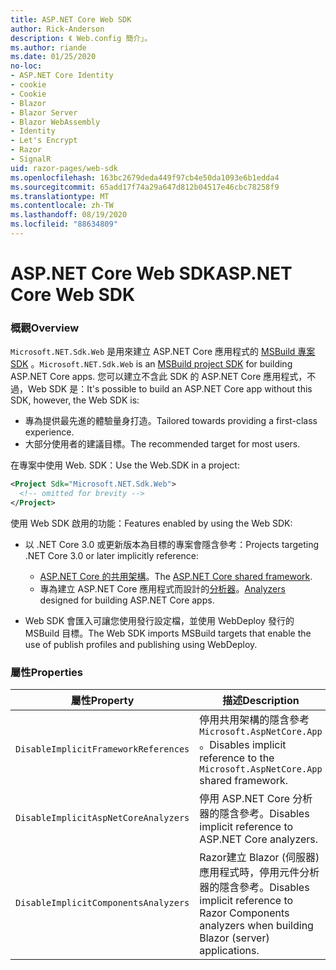 ```yaml
---
title: ASP.NET Core Web SDK
author: Rick-Anderson
description: 《 Web.config 簡介」。
ms.author: riande
ms.date: 01/25/2020
no-loc:
- ASP.NET Core Identity
- cookie
- Cookie
- Blazor
- Blazor Server
- Blazor WebAssembly
- Identity
- Let's Encrypt
- Razor
- SignalR
uid: razor-pages/web-sdk
ms.openlocfilehash: 163bc2679deda449f97cb4e50da1093e6b1edda4
ms.sourcegitcommit: 65add17f74a29a647d812b04517e46cbc78258f9
ms.translationtype: MT
ms.contentlocale: zh-TW
ms.lasthandoff: 08/19/2020
ms.locfileid: "88634809"
---
```

# <a name="aspnet-core-web-sdk"></a><span data-ttu-id="23441-103">ASP.NET Core Web SDK</span><span class="sxs-lookup"><span data-stu-id="23441-103">ASP.NET Core Web SDK</span></span>

### <a name="overview"></a><span data-ttu-id="23441-104">概觀</span><span class="sxs-lookup"><span data-stu-id="23441-104">Overview</span></span>

<span data-ttu-id="23441-105">`Microsoft.NET.Sdk.Web` 是用來建立 ASP.NET Core 應用程式的 [MSBuild 專案 SDK](https://docs.microsoft.com/visualstudio/msbuild/how-to-use-project-sdk) 。</span><span class="sxs-lookup"><span data-stu-id="23441-105">`Microsoft.NET.Sdk.Web` is an [MSBuild project SDK](https://docs.microsoft.com/visualstudio/msbuild/how-to-use-project-sdk) for building ASP.NET Core apps.</span></span> <span data-ttu-id="23441-106">您可以建立不含此 SDK 的 ASP.NET Core 應用程式，不過，Web SDK 是：</span><span class="sxs-lookup"><span data-stu-id="23441-106">It's possible to build an ASP.NET Core app without this SDK, however, the Web SDK is:</span></span>

* <span data-ttu-id="23441-107">專為提供最先進的體驗量身打造。</span><span class="sxs-lookup"><span data-stu-id="23441-107">Tailored towards providing a first-class experience.</span></span>
* <span data-ttu-id="23441-108">大部分使用者的建議目標。</span><span class="sxs-lookup"><span data-stu-id="23441-108">The recommended target for most users.</span></span>

<span data-ttu-id="23441-109">在專案中使用 Web. SDK：</span><span class="sxs-lookup"><span data-stu-id="23441-109">Use the Web.SDK in a project:</span></span>

  ```xml
  <Project Sdk="Microsoft.NET.Sdk.Web">
    <!-- omitted for brevity -->
  </Project>
  ```

<span data-ttu-id="23441-110">使用 Web SDK 啟用的功能：</span><span class="sxs-lookup"><span data-stu-id="23441-110">Features enabled by using the Web SDK:</span></span>

* <span data-ttu-id="23441-111">以 .NET Core 3.0 或更新版本為目標的專案會隱含參考：</span><span class="sxs-lookup"><span data-stu-id="23441-111">Projects targeting .NET Core 3.0 or later implicitly reference:</span></span>

  * <span data-ttu-id="23441-112">[ASP.NET Core 的共用架構](xref:fundamentals/metapackage-app)。</span><span class="sxs-lookup"><span data-stu-id="23441-112">The [ASP.NET Core shared framework](xref:fundamentals/metapackage-app).</span></span>
  * <span data-ttu-id="23441-113">專為建立 ASP.NET Core 應用程式而設計的[分析器](/visualstudio/extensibility/getting-started-with-roslyn-analyzers)。</span><span class="sxs-lookup"><span data-stu-id="23441-113">[Analyzers](/visualstudio/extensibility/getting-started-with-roslyn-analyzers) designed for building ASP.NET Core apps.</span></span>
* <span data-ttu-id="23441-114">Web SDK 會匯入可讓您使用發行設定檔，並使用 WebDeploy 發行的 MSBuild 目標。</span><span class="sxs-lookup"><span data-stu-id="23441-114">The Web SDK imports MSBuild targets that enable the use of publish profiles and publishing using WebDeploy.</span></span>

### <a name="properties"></a><span data-ttu-id="23441-115">屬性</span><span class="sxs-lookup"><span data-stu-id="23441-115">Properties</span></span>

| <span data-ttu-id="23441-116">屬性</span><span class="sxs-lookup"><span data-stu-id="23441-116">Property</span></span> | <span data-ttu-id="23441-117">描述</span><span class="sxs-lookup"><span data-stu-id="23441-117">Description</span></span> |
| -------- | ----------- |
| `DisableImplicitFrameworkReferences` | <span data-ttu-id="23441-118">停用共用架構的隱含參考 `Microsoft.AspNetCore.App` 。</span><span class="sxs-lookup"><span data-stu-id="23441-118">Disables implicit reference to the `Microsoft.AspNetCore.App` shared framework.</span></span> |
| `DisableImplicitAspNetCoreAnalyzers` | <span data-ttu-id="23441-119">停用 ASP.NET Core 分析器的隱含參考。</span><span class="sxs-lookup"><span data-stu-id="23441-119">Disables implicit reference to ASP.NET Core analyzers.</span></span> |
| `DisableImplicitComponentsAnalyzers` | <span data-ttu-id="23441-120">Razor建立 Blazor (伺服器) 應用程式時，停用元件分析器的隱含參考。</span><span class="sxs-lookup"><span data-stu-id="23441-120">Disables implicit reference to Razor Components analyzers when building Blazor (server) applications.</span></span> |
